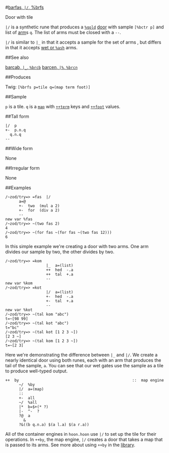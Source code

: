#[barfas, `|/`, %brfs](#brfs)

Door with tile

`|/` is a synthetic rune that produces a [`%gold`]() [door]() with sample `[%bctr p]` and list of [arm]()s `q`. The list of arms must be closed with a `--`. 

`|/` is similar to `|_` in that it accepts a sample for the set of arms , but differs in that it accepts [wet or `%ash`]() arms.

##See also

[barcab, `|_`, `%brcb`]()
[barcen, `|%`, `%brcn`]()

##Produces

Twig: `[%brfs p=tile q=(map term foot)]`

##Sample

`p` is a tile.
`q` is a [`map`]() with [`++term`]() keys and [`++foot`]() values.

##Tall form

    |/  p
    +-  p.n.q
      q.n.q
    --

##Wide form

None

##Irregular form

None

##Examples

    /~zod/try=> =fas  |/
          a=@
          +-  two  (mul a 2)
          +-  for  (div a 2)
          --
    new var %fas
    /~zod/try=> ~(two fas 2)
    4
    /~zod/try=> ~(for fas ~(for fas ~(two fas 12)))
    6

In this simple example we're creating a door with two arms. One arm divides our sample by two, the other divides by two. 

    /~zod/try=> =kom
                      |_  a=(list)
                      ++  hed  -.a
                      ++  tal  +.a
                      --
    new var %kom
    /~zod/try=> =kot
                      |/  a=(list)
                      +-  hed  -.a
                      +-  tal  +.a
                      --
    new var %kot
    /~zod/try=> ~(tal kom "abc")
    t=~[98 99]
    /~zod/try=> ~(tal kot "abc")
    t="bc"
    /~zod/try=> ~(tal kot [1 2 3 ~])
    [2 3 ~]
    /~zod/try=> ~(tal kom [1 2 3 ~])
    t=~[2 3]

Here we're demonstrating the difference between `|_` and `|/`. We create a nearly identical door using both runes, each with an arm that produces the tail of the sample, `a`. You can see that our wet gates use the sample as a tile to produce well-typed output. 

    ++  by                                                  ::  map engine
          ~/  %by
          |/  a=(map)
          ::
          +-  all
          ~/  %all
          |*  b=$+(* ?)
          |-  ^-  ?
          ?@  a
            &
          ?&((b q.n.a) $(a l.a) $(a r.a))

All of the container engines in `hoon.hoon` use `|/` to set up the tile for their operations. In `++by`, the map engine, `|/` creates a door that takes a map that is passed to its arms. See more about using `++by` in the [library]().
